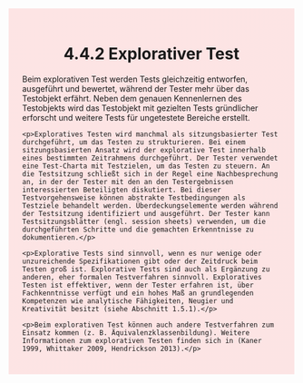 <div class="rounded-lg border shadow-sm" style="background: linear-gradient(135deg,#fde4e4 0%,#fce4e4 100%); padding: 24px; border-color: #fda4af">
  <header style="margin-bottom:12px">
    <h1 class="text-2xl font-bold text-gray-900">4.4.2 Explorativer Test</h1>
  </header>
  <article class="prose max-w-none">
    <p>Beim explorativen Test werden Tests gleichzeitig entworfen, ausgeführt und bewertet, während der Tester mehr über das Testobjekt erfährt. Neben dem genauen Kennenlernen des Testobjekts wird das Testobjekt mit gezielten Tests gründlicher erforscht und weitere Tests für ungetestete Bereiche erstellt.</p>

    <p>Exploratives Testen wird manchmal als sitzungsbasierter Test durchgeführt, um das Testen zu strukturieren. Bei einem sitzungsbasierten Ansatz wird der explorative Test innerhalb eines bestimmten Zeitrahmens durchgeführt. Der Tester verwendet eine Test-Charta mit Testzielen, um das Testen zu steuern. An die Testsitzung schließt sich in der Regel eine Nachbesprechung an, in der der Tester mit den an den Testergebnissen interessierten Beteiligten diskutiert. Bei dieser Testvorgehensweise können abstrakte Testbedingungen als Testziele behandelt werden. Überdeckungselemente werden während der Testsitzung identifiziert und ausgeführt. Der Tester kann Testsitzungsblätter (engl. session sheets) verwenden, um die durchgeführten Schritte und die gemachten Erkenntnisse zu dokumentieren.</p>

    <p>Explorative Tests sind sinnvoll, wenn es nur wenige oder unzureichende Spezifikationen gibt oder der Zeitdruck beim Testen groß ist. Explorative Tests sind auch als Ergänzung zu anderen, eher formalen Testverfahren sinnvoll. Exploratives Testen ist effektiver, wenn der Tester erfahren ist, über Fachkenntnisse verfügt und ein hohes Maß an grundlegenden Kompetenzen wie analytische Fähigkeiten, Neugier und Kreativität besitzt (siehe Abschnitt 1.5.1).</p>

    <p>Beim explorativen Test können auch andere Testverfahren zum Einsatz kommen (z. B. Äquivalenzklassenbildung). Weitere Informationen zum explorativen Testen finden sich in (Kaner 1999, Whittaker 2009, Hendrickson 2013).</p>
  </article>
</div>
